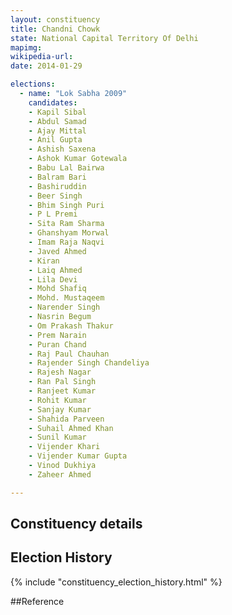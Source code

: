```yaml
---
layout: constituency
title: Chandni Chowk
state: National Capital Territory Of Delhi
mapimg: 
wikipedia-url: 
date: 2014-01-29

elections: 
  - name: "Lok Sabha 2009"
    candidates: 
    - Kapil Sibal 
    - Abdul Samad 
    - Ajay Mittal 
    - Anil Gupta 
    - Ashish Saxena 
    - Ashok Kumar Gotewala 
    - Babu Lal Bairwa 
    - Balram Bari 
    - Bashiruddin 
    - Beer Singh 
    - Bhim Singh Puri 
    - P L Premi 
    - Sita Ram Sharma 
    - Ghanshyam Morwal 
    - Imam Raja Naqvi 
    - Javed Ahmed 
    - Kiran 
    - Laiq Ahmed 
    - Lila Devi 
    - Mohd Shafiq 
    - Mohd. Mustaqeem 
    - Narender Singh 
    - Nasrin Begum 
    - Om Prakash Thakur 
    - Prem Narain 
    - Puran Chand 
    - Raj Paul Chauhan 
    - Rajender Singh Chandeliya 
    - Rajesh Nagar 
    - Ran Pal Singh 
    - Ranjeet Kumar 
    - Rohit Kumar 
    - Sanjay Kumar 
    - Shahida Parveen 
    - Suhail Ahmed Khan 
    - Sunil Kumar 
    - Vijender Khari 
    - Vijender Kumar Gupta 
    - Vinod Dukhiya 
    - Zaheer Ahmed 

---
```

## Constituency details


## Election History
{% include "constituency_election_history.html" %}

##Reference
